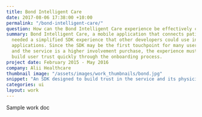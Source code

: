 ```yaml
---
title: Bond Intelligent Care
date: 2017-08-06 17:38:00 +10:00
permalink: "/bond-intelligent-care/"
question: How can the Bond Intelligent Care experience be effectively condensed into an SDK?
summary: Bond Intelligent Care, a mobile application that connects patients with physicians via video,
  needed a simplified SDK experience that other developers could use in their own
  applications. Since the SDK may be the first touchpoint for many users
  and the service is a higher involvement purchase, the experience must
  build user trust quickly through the onboarding process.
project date: February 2015 - May 2016
company: Alii Healthcare
thumbnail image: "/assets/images/work_thumbnails/bond.jpg"
snippet: "An SDK designed to build trust in the service and its physicians"
categories: ui
layout: work
---
```


Sample work doc
